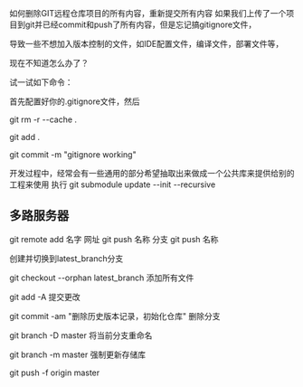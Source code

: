 如何删除GIT远程仓库项目的所有内容，重新提交所有内容
如果我们上传了一个项目到git并已经commit和push了所有内容，但是忘记搞gitignore文件，

导致一些不想加入版本控制的文件，如IDE配置文件，编译文件，部署文件等，

现在不知道怎么办了？

试一试如下命令：

首先配置好你的.gitignore文件，然后

git rm -r --cache .

git add .

git commit -m "gitignore working"




开发过程中，经常会有一些通用的部分希望抽取出来做成一个公共库来提供给别的工程来使用
执行
git submodule update --init --recursive
## 多路服务器
git remote add 名字 网址
git push 名称 分支
git push 名称



创建并切换到latest_branch分支

git checkout --orphan latest_branch
添加所有文件

git add -A
提交更改

git commit -am "删除历史版本记录，初始化仓库"
删除分支

git branch -D master
将当前分支重命名

git branch -m master
强制更新存储库

git push -f origin master
 